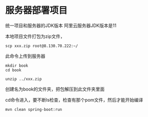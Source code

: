 # 服务器部署项目

统一项目和服务器的JDK版本
阿里云服务器JDK版本是11

本地项目文件打包为zip文件，

```
scp xxx.zip root@8.130.70.222:~/
```

此命令上传到服务器

```
mkdir book
cd book

unzip ../xxx.zip
```

创建名为book的文件夹，把包解压到此文件夹里面

cd命令进入，要不断ls检查，检查有那个pom文件，然后才能开始编译

```
mvn clean spring-boot:run
```



